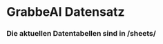































































# GrabbeAI Datensatz





### Die aktuellen Datentabellen sind in /sheets/


